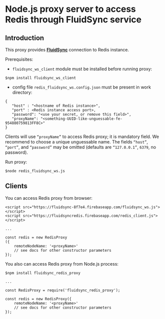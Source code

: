 # Node.js proxy server to access Redis through FluidSync service

## Introduction

This proxy provides [**FluidSync**](https://github.com/nowido/FluidsyncHerokuWS) connection to Redis instance.

Prerequisites: 

- `fluidsync_ws_client` module must be installed before running proxy:

```
$npm install fluidsync_ws_client
```

- config file `redis_fluidsync_ws.config.json` must be present in work directory:

```
{
   "host" : "<hostname of Redis instance>",
   "port" : <Redis instance access port>,
   "password": "<use your secret, or remove this field>",
   "proxyName": "<something-UUID-like-unguessable-fe-954880759813FF8C>"
}
```

Clients will use `“proxyName”` to access Redis proxy; it is mandatory field. We recommend to choose a unique unguessable name. The fields `“host”`, `“port”`, and `“password”` may be omitted (defaults are `“127.0.0.1”`, `6379`, no password).

Run proxy:

```
$node redis_fluidsync_ws.js
```

## Clients

You can access Redis proxy from browser:

```
<script src="https://fluidsync-8f7e4.firebaseapp.com/fluidsync_ws.js"></script>
<script src="https://fluidsyncredis.firebaseapp.com/redis_client.js"></script>

...

const redis = new RedisProxy
({
    remoteNodeName: '<proxyName>'
    // see docs for other constructor parameters
});
```

You also can access Redis proxy from Node.js process:

```
$npm install fluidsync_redis_proxy

...

const RedisProxy = require('fluidsync_redis_proxy');

const redis = new RedisProxy({
    remoteNodeName: '<proxyName>'    
    // see docs for other constructor parameters
});
```

